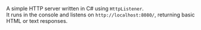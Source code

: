 A simple HTTP server written in C# using `HttpListener`.  
It runs in the console and listens on `http://localhost:8080/`, returning basic HTML or text responses.
